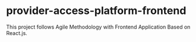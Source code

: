 # provider-access-platform-frontend
This project follows Agile Methodology with Frontend Application Based on React.js. 
